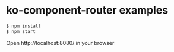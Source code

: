 # ko-component-router examples

```bash
$ npm install
$ npm start
```

Open http://localhost:8080/ in your browser
